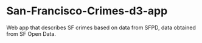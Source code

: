 # San-Francisco-Crimes-d3-app
Web app that describes SF crimes based on data from SFPD, data obtained from SF Open Data.
